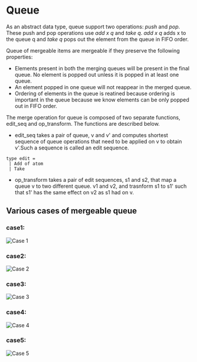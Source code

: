 # Queue 
As an abstract data type, queue support two operations: *_push_* and *_pop_*. These push and pop operations use *_add x q_* and 
*_take q_*. *_add x q_* adds x to the queue q and *_take q_* pops out the element from the queue in FIFO order. 

Queue of mergeable items are mergeable if they preserve the following properties:
* Elements present in both the merging queues will be present in the final queue. No element is popped out unless it is popped in at least one queue.
* An element popped in one queue will not reappear in the merged queue. 
* Ordering of elements in the queue is reatined because ordering is important in the queue because we know elements can be only popped out in FIFO order.

The merge operation for queue is composed of two separate functions, edit_seq and op_transform. The functions are described below.
* edit_seq takes a pair of queue, v and v' and computes shortest sequence of queue operations that need to be applied on v to obtain v'.Such a sequence is called an edit sequence.
```
type edit =
 | Add of atom
 | Take 
 ```
* op_transform takes a pair of edit sequences, s1 and s2, that map a queue v to two different queue. v1 and v2, and trasnform s1 to s1' such that s1' has the same effect on v2 as s1 had on v.

## Various cases of mergeable queue
### case1:
![Case 1](https://github.com/priyas13/ocaml-irmin/blob/master/queue/case1.png)
### case2:
![Case 2](https://github.com/priyas13/ocaml-irmin/blob/master/queue/case2.png)
### case3:
![Case 3](https://github.com/priyas13/ocaml-irmin/blob/master/queue/case3.png)
### case4:
![Case 4](https://github.com/priyas13/ocaml-irmin/blob/master/queue/case4.png)
### case5:
![Case 5](https://github.com/priyas13/ocaml-irmin/blob/master/queue/case5.png)
